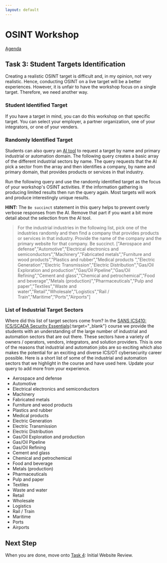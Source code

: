 ```yaml
---
layout: default
---
```


# OSINT Workshop
[Agenda](./index.md)

## Task 3: Student Targets Identification

Creating a realistic OSINT target is difficult and, in my opinion, not very realistic. Hence, conducting OSINT on a live target will be a better experiences. However, it is unfair to have the workshop focus on a single target. Therefore, we need another way.

### Student Identified Target

If you have a target in mind, you can do this workshop on that specific target. You can select your employer, a partner organization, one of your integrators, or one of your venders. 

### Randomly Identified Target

Students can also query an [AI tool](./ai_tools.md) to request a target by name and primary industrial or automation domain. The following query creates a basic array of the different industrial sectors by name. The query requests that the AI pick a sector from the array and then identifies a company, by name and primary domain, that provides products or services in that industry.

Run the following query and use the randomly identified target as the focus of your workshop's OSINT activities. If the information gathering is producing limited results then run the query again. Most targets will work and produce interestingly unique results.

**HINT:** The `Be succinct` statement in this query helps to prevent overly verbose responses from the AI. Remove that part if you want a bit more detail about the selection from the AI tool.

> For the industrial industries in the following list, pick one of the industries randomly and then find a company that provides products or services in that industry. Provide the name of the company and the primary website for that company. Be succinct. ["Aerospace and defense","Automotive","Electrical electronics and semiconductors","Machinery","Fabricated metals","Furniture and wood products","Plastics and rubber","Medical products ","Electric Generation","Electric Transmission","Electric Distribution","Gas/Oil Exploration and production","Gas/Oil Pipeline","Gas/Oil Refining","Cement and glass","Chemical and petrochemical","Food and beverage","Metals (production)","Pharmaceuticals","Pulp and paper","Textiles","Waste and water","Retail","Wholesale","Logistics","Rail / Train","Maritime","Ports","Airports"]

### List of Industrial Target Sectors

Where did this list of target sectors come from? In the [SANS ICS410: ICS/SCADA Security Essentials](https://www.sans.org/cyber-security-courses/ics-scada-cyber-security-essentials/){:target="_blank"} course we provide the students with an understanding of the large number of industrial and automation sectors that are out there. These sectors have a variety of owners / operators, vendors, integrators, and solution providers. This is one of the reasons that industrial and automation jobs are so exciting which also makes the potential for an exciting and diverse ICS/OT cybersecurity career possible. Here is a short list of some of the industrial and automation sectors that we highlight in the course and have used here. Update your query to add more from your experience.

* Aerospace and defense
* Automotive
* Electrical electronics and semiconductors
* Machinery
* Fabricated metals
* Furniture and wood products
* Plastics and rubber
* Medical products
* Electric Generation
* Electric Transmission
* Electric Distribution
* Gas/Oil Exploration and production
* Gas/Oil Pipeline
* Gas/Oil Refining
* Cement and glass
* Chemical and petrochemical
* Food and beverage
* Metals (production)
* Pharmaceuticals
* Pulp and paper
* Textiles
* Waste and water
* Retail
* Wholesale
* Logistics
* Rail / Train
* Maritime
* Ports
* Airports

## Next Step

When you are done, move onto [Task 4](task4.md): Initial Website Review.
